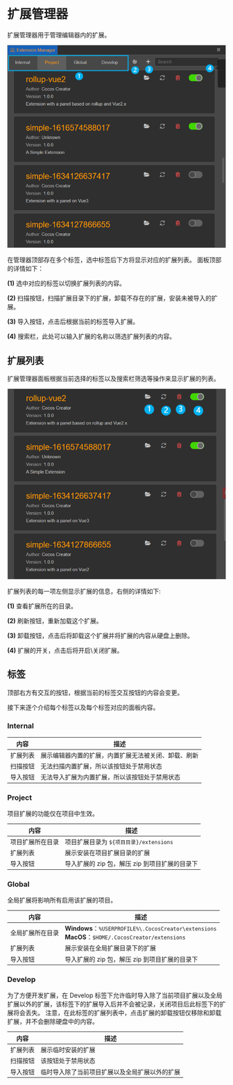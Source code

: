 # 扩展管理器

扩展管理器用于管理编辑器内的扩展。

![extension-manager](.\image\extension-manager.png)

在管理器顶部存在多个标签，选中标签后下方将显示对应的扩展列表。
面板顶部的详情如下：

**(1)** 选中对应的标签以切换扩展列表的内容。

**(2)** 扫描按钮，扫描扩展目录下的扩展，卸载不存在的扩展，安装未被导入的扩展。

**(3)** 导入按钮，点击后根据当前的标签导入扩展。

**(4)** 搜索栏，此处可以输入扩展的名称以筛选扩展列表的内容。

## 扩展列表

扩展管理器面板根据当前选择的标签以及搜索栏筛选等操作来显示扩展的列表。

![simple-extension](.\image\extension-list.png)

扩展列表的每一项左侧显示扩展的信息，右侧的详情如下:

**(1)** 查看扩展所在的目录。

**(2)** 刷新按钮，重新加载这个扩展。

**(3)** 卸载按钮，点击后将卸载这个扩展并将扩展的内容从硬盘上删除。

**(4)** 扩展的开关，点击后将开启\关闭扩展。

## 标签

顶部右方有交互的按钮，根据当前的标签交互按钮的内容会变更。

接下来逐个介绍每个标签以及每个标签对应的面板内容。

### Internal

| 内容     | 描述                                                 |
| -------- | ---------------------------------------------------- |
| 扩展列表 | 展示编辑器内置的扩展，内置扩展无法被关闭、卸载、刷新 |
| 扫描按钮 | 无法扫描内置扩展，所以该按钮处于禁用状态             |
| 导入按钮 | 无法导入扩展为内置扩展，所以该按钮处于禁用状态       |

### Project

项目扩展的功能仅在项目中生效。

| 内容             | 描述                                           |
| ---------------- | ---------------------------------------------- |
| 项目扩展所在目录 | 项目扩展目录为 `${项目目录}/extensions`        |
| 扩展列表         | 展示安装在项目扩展目录的扩展                   |
| 导入按钮         | 导入扩展的 zip 包，解压 zip 到项目扩展的目录下 |

### Global

全局扩展将影响所有启用该扩展的项目。

| 内容             | 描述                                                         |
| ---------------- | ------------------------------------------------------------ |
| 全局扩展所在目录 | **Windows**：`%USERPROFILE%\.CocosCreator\extensions` <br />**MacOS**：`$HOME/.CocosCreator/extensions` |
| 扩展列表         | 展示安装在全局扩展目录下的扩展                               |
| 导入按钮         | 导入扩展的 zip 包，解压 zip 到项目扩展的目录下               |

### Develop

为了方便开发扩展，在 Develop 标签下允许临时导入除了当前项目扩展以及全局扩展以外的扩展，该标签下的扩展导入后并不会被记录，关闭项目后此标签下的扩展将会丢失。
注意，在此标签的扩展列表中，点击扩展的卸载按钮仅移除和卸载扩展，并不会删除硬盘中的内容。

| 内容     | 描述                                           |
| -------- | ---------------------------------------------- |
| 扩展列表 | 展示临时安装的扩展                             |
| 扫描按钮 | 该按钮处于禁用状态                             |
| 导入按钮 | 临时导入除了当前项目扩展以及全局扩展以外的扩展 |
